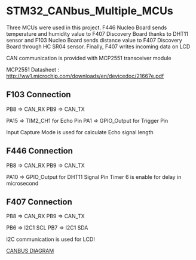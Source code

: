 # STM32_CANbus_Multiple_MCUs
 
Three MCUs were used in this project. F446 Nucleo Board sends temperature and humidity value to F407 Discovery Board thanks to DHT11 sensor and F103 Nucleo Board sends distance value to F407 Discovery Board through HC SR04 sensor. Finally, F407 writes incoming data on LCD

CAN communication is provided with MCP2551 transceiver module

MCP2551 Datasheet : http://ww1.microchip.com/downloads/en/devicedoc/21667e.pdf

F103 Connection
---------------

PB8 => CAN_RX
PB9 => CAN_TX

PA15 => TIM2_CH1 for Echo Pin
PA1  => GPIO_Output for Trigger Pin

Input Capture Mode is used for calculate Echo signal length

F446 Connection
---------------

PB8 => CAN_RX
PB9 => CAN_TX

PA10 => GPIO_Output for DHT11 Signal Pin
Timer 6 is enable for delay in microsecond

F407 Connection
---------------

PB8 => CAN_RX
PB9 => CAN_TX

PB6 => I2C1 SCL
PB7 => I2C1 SDA

I2C communication is used for LCD!

[CANBUS DIAGRAM](https://user-images.githubusercontent.com/65983840/142001002-34ecfe2c-73dc-4a6a-b1a4-7017b0820e98.jpg)

